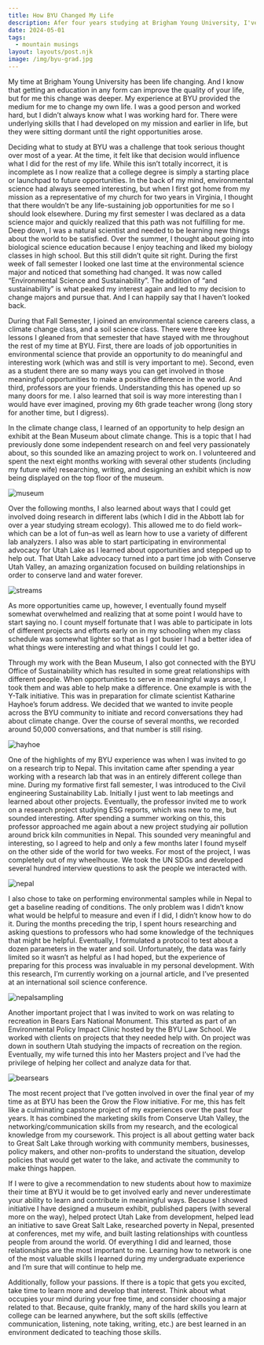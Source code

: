 ```yaml
---
title: How BYU Changed My Life
description: Afer four years studying at Brigham Young University, I've finished my Bachelor's Degree and am getting ready to pursue a Master's Degree. Here are some reflections of my experience.
date: 2024-05-01
tags:
  - mountain musings
layout: layouts/post.njk
image: /img/byu-grad.jpg
---
```


My time at Brigham Young University has been life changing. And I know that getting an education in any form can improve the quality of your life, but for me this change was deeper. My experience at BYU provided the medium for me to change my own life. I was a good person and worked hard, but I didn’t always know what I was working hard for. There were underlying skills that I had developed on my mission and earlier in life, but they were sitting dormant until the right opportunities arose.

Deciding what to study at BYU was a challenge that took serious thought over most of a year. At the time, it felt like that decision would influence what I did for the rest of my life. While this isn’t totally incorrect, it is incomplete as I now realize that a college degree is simply a starting place or launchpad to future opportunities. In the back of my mind, environmental science had always seemed interesting, but when I first got home from my mission as a representative of my church for two years in Virginia, I thought that there wouldn’t be any life-sustaining job opportunities for me so I should look elsewhere. During my first semester I was declared as a data science major and quickly realized that this path was not fulfilling for me. Deep down, I was a natural scientist and needed to be learning new things about the world to be satisfied. Over the summer, I thought about going into biological science education because I enjoy teaching and liked my biology classes in high school. But this still didn’t quite sit right. During the first week of fall semester I looked one last time at the environmental science major and noticed that something had changed. It was now called “Environmental Science and Sustainability”. The addition of “and sustainability” is what peaked my interest again and led to my decision to change majors and pursue that. And I can happily say that I haven’t looked back. 

During that Fall Semester, I joined an environmental science careers class, a climate change class, and a soil science class. There were three key lessons I gleaned from that semester that have stayed with me throughout the rest of my time at BYU. First, there are loads of job opportunities in environmental science that provide an opportunity to do meaningful and interesting work (which was and still is very important to me). Second, even as a student there are so many ways you can get involved in those meaningful opportunities to make a positive difference in the world. And third, professors are your friends.  Understanding this has opened up so many doors for me.  I also learned that soil is way more interesting than I would have ever imagined, proving my 6th grade teacher wrong (long story for another time, but I digress).

In the climate change class, I learned of an opportunity to help design an exhibit at the Bean Museum about climate change. This is a topic that I had previously done some independent research on and feel very passionately about, so this sounded like an amazing project to work on. I volunteered and spent the next eight months working with several other students (including my future wife) researching, writing, and designing an exhibit which is now being displayed on the top floor of the museum. 

<img src="/img/climatemuseum.jpg" alt="museum" class="right">

Over the following months, I also learned about ways that I could get involved doing research in different labs (which I did in the Abbott lab for over a year studying stream ecology). This allowed me to do field work–which can be a lot of fun–as well as learn how to use a variety of different lab analyzers. I also was able to start participating in environmental advocacy for Utah Lake as I learned about opportunities and stepped up to help out. That Utah Lake advocacy turned into a part time job with Conserve Utah Valley, an amazing organization focused on building relationships in order to conserve land and water forever. 

<img src="/img/streamsampling.jpg" alt="streams" class="left">

As more opportunities came up, however, I eventually found myself somewhat overwhelmed and realizing that at some point I would have to start saying no. I count myself fortunate that I was able to participate in lots of different projects and efforts early on in my schooling when my class schedule was somewhat lighter so that as I got busier I had a better idea of what things were interesting and what things I could let go. 

Through my work with the Bean Museum, I also got connected with the BYU Office of Sustainability which has resulted in some great relationships with different people. When opportunities to serve in meaningful ways arose, I took them and was able to help make a difference. One example is with the Y-Talk initiative. This was in preparation for climate scientist Katharine Hayhoe’s forum address. We decided that we wanted to invite people across the BYU community to initiate and record conversations they had about climate change. Over the course of several months, we recorded around 50,000 conversations, and that number is still rising. 

<img src="/img/hayhoe.jpg" alt="hayhoe" class="right">

One of the highlights of my BYU experience was when I was invited to go on a research trip to Nepal. This invitation came after spending a year working with a research lab that was in an entirely different college than mine. During my formative first fall semester, I was introduced to the Civil engineering Sustainability Lab. Initially I just went to lab meetings and learned about other projects. Eventually, the professor invited me to work on a research project studying ESG reports, which was new to me, but sounded interesting. After spending a summer working on this, this professor approached me again about a new project studying air pollution around brick kiln communities in Nepal. This sounded very meaningful and interesting, so I agreed to help and only a few months later I found myself on the other side of the world for two weeks. For most of the project, I was completely out of my wheelhouse. We took the UN SDGs and developed several hundred interview questions to ask the people we interacted with. 

<img src="/img/nepaltrekking.jpg" alt="nepal" class="left">

I also chose to take on performing environmental samples while in Nepal to get a baseline reading of conditions. The only problem was I didn’t know what would be helpful to measure and even if I did, I didn’t know how to do it. During the months preceding the trip, I spent hours researching and asking questions to professors who had some knowledge of the techniques that might be helpful. Eventually, I formulated a protocol to test about a dozen parameters in the water and soil. Unfortunately, the data was fairly limited so it wasn’t as helpful as I had hoped, but the experience of preparing for this process was invaluable in my personal development. With this research, I’m currently working on a journal article, and I’ve presented at an international soil science conference. 

<img src="/img/nepalsampling.jpg" alt="nepalsampling" class="right">

Another important project that I was invited to work on was relating to recreation in Bears Ears National Monument. This started as part of an Environmental Policy Impact Clinic hosted by the BYU Law School. We worked with clients on projects that they needed help with. On project was down in southern Utah studying the impacts of recreation on the region. Eventually, my wife turned this into her Masters project and I’ve had the privilege of helping her collect and analyze data for that. 

<img src="/img/bearsearssampling.jpg" alt="bearsears" class="left">

The most recent project that I’ve gotten involved in over the final year of my time as at BYU has been the Grow the Flow initiative. For me, this has felt like a culminating capstone project of my experiences over the past four years. It has combined the marketing skills from Conserve Utah Valley, the networking/communication skills from my research, and the ecological knowledge from my coursework. This project is all about getting water back to Great Salt Lake through working with community members, businesses, policy makers, and other non-profits to understand the situation, develop policies that would get water to the lake, and activate the community to make things happen.

If I were to give a recommendation to new students about how to maximize their time at BYU it would be to get involved early and never underestimate your ability to learn and contribute in meaningful ways. Because I showed initiative I have designed a museum exhibit, published papers (with several more on the way), helped protect Utah Lake from development, helped lead an initiative to save Great Salt Lake, researched poverty in Nepal, presented at conferences, met my wife, and built lasting relationships with countless people from around the world. Of everything I did and learned, those relationships are the most important to me. Learning how to network is one of the most valuable skills I learned during my undergraduate experience and I’m sure that will continue to help me.

Additionally, follow your passions. If there is a topic that gets you excited, take time to learn more and develop that interest. Think about what occupies your mind during your free time, and consider choosing a major related to that. Because, quite frankly, many of the hard skills you learn at college can be learned anywhere, but the soft skills (effective communication, listening, note taking, writing, etc.) are best learned in an environment dedicated to teaching those skills. 
